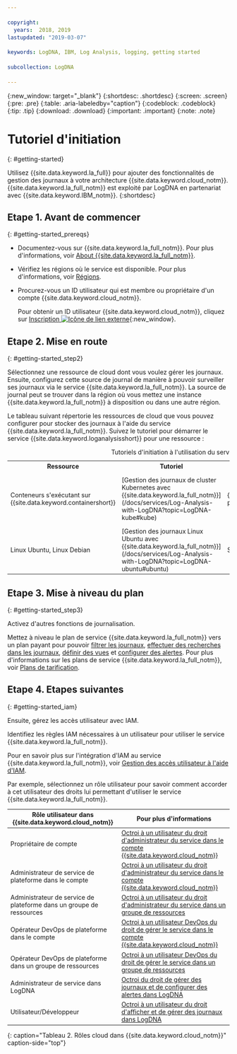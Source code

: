 ```yaml
---

copyright:
  years:  2018, 2019
lastupdated: "2019-03-07"

keywords: LogDNA, IBM, Log Analysis, logging, getting started

subcollection: LogDNA

---
```


{:new_window: target="_blank"}
{:shortdesc: .shortdesc}
{:screen: .screen}
{:pre: .pre}
{:table: .aria-labeledby="caption"}
{:codeblock: .codeblock}
{:tip: .tip}
{:download: .download}
{:important: .important}
{:note: .note}

# Tutoriel d'initiation
{: #getting-started}

Utilisez {{site.data.keyword.la_full}} pour ajouter des fonctionnalités de gestion des journaux à votre architecture {{site.data.keyword.cloud_notm}}. {{site.data.keyword.la_full_notm}} est exploité par LogDNA en partenariat avec {{site.data.keyword.IBM_notm}}.
{:shortdesc}


## Etape 1. Avant de commencer
{: #getting-started_prereqs}

* Documentez-vous sur {{site.data.keyword.la_full_notm}}. Pour plus d'informations, voir [About {{site.data.keyword.la_full_notm}}](/docs/services/Log-Analysis-with-LogDNA?topic=LogDNA-about#about).
* Vérifiez les régions où le service est disponible. Pour plus d'informations, voir
[Régions](/docs/services/Log-Analysis-with-LogDNA?topic=LogDNA-about#overview_regions).
* Procurez-vous un ID utilisateur qui est membre ou propriétaire d'un compte {{site.data.keyword.cloud_notm}}. 

    Pour obtenir un ID utilisateur {{site.data.keyword.cloud_notm}}, cliquez sur [Inscription ![Icône de lien externe](../../icons/launch-glyph.svg "Icône de lien externe")](https://cloud.ibm.com/login){:new_window}.



## Etape 2. Mise en route
{: #getting-started_step2}

Sélectionnez une ressource de cloud dont vous voulez gérer les journaux. Ensuite, configurez cette source de journal de manière à pouvoir surveiller ses journaux via le service {{site.data.keyword.la_full_notm}}. La source de journal peut se trouver dans la région où vous mettez une instance {{site.data.keyword.la_full_notm}} à disposition ou dans une autre région.

Le tableau suivant répertorie les ressources de cloud que vous pouvez configurer pour stocker des journaux à l'aide du service {{site.data.keyword.la_full_notm}}. Suivez le tutoriel pour démarrer le service {{site.data.keyword.loganalysisshort}} pour une ressource :

<table>
  <caption>Tutoriels d'initiation à l'utilisation du service {{site.data.keyword.la_full_notm}} </caption>
  <tr>
    <th>Ressource</th>
    <th>Tutoriel</th>
    <th>Environnement</th>
    <th>Scénario</th>
  </tr>
  <tr>
    <td>Conteneurs s'exécutant sur {{site.data.keyword.containershort}}</td>
    <td>[Gestion des journaux de cluster Kubernetes avec {{site.data.keyword.la_full_notm}}](/docs/services/Log-Analysis-with-LogDNA?topic=LogDNA-kube#kube)</td>
    <td>{{site.data.keyword.cloud_notm}} public </td>
    <td>![{{site.data.keyword.containershort}} et {{site.data.keyword.la_full_notm}}](images/kube.png "{{site.data.keyword.containershort}} et {{site.data.keyword.la_full_notm}}")</td>
  </tr>
  <tr>
    <td>Linux Ubuntu, Linux Debian</td>
    <td>[Gestion des journaux Linux Ubuntu avec {{site.data.keyword.la_full_notm}}](/docs/services/Log-Analysis-with-LogDNA?topic=LogDNA-ubuntu#ubuntu)</td>
    <td>Sur site</td>
    <td>![serveur Ubuntu et {{site.data.keyword.la_full_notm}}](images/ubuntu.png "Serveur Ubuntu et {{site.data.keyword.la_full_notm}}")</td>
  </tr>
</table>



## Etape 3. Mise à niveau du plan
{: #getting-started_step3}

Activez d'autres fonctions de journalisation.

Mettez à niveau le plan de service {{site.data.keyword.la_full_notm}} vers un plan payant pour pouvoir [filtrer les journaux](/docs/services/Log-Analysis-with-LogDNA?topic=LogDNA-view_logs#view_logs_step5), [effectuer des recherches dans les journaux](/docs/services/Log-Analysis-with-LogDNA?topic=LogDNA-view_logs#view_logs_step6), [définir des vues](/docs/services/Log-Analysis-with-LogDNA?topic=LogDNA-view_logs#view_logs_step7) et [configurer des alertes](https://docs.logdna.com/docs/alerts). Pour plus d'informations sur les plans de service {{site.data.keyword.la_full_notm}}, voir [Plans de tarification](/docs/services/Log-Analysis-with-LogDNA?topic=LogDNA-about#overview_pricing_plans).

## Etape 4. Etapes suivantes 
{: #getting-started_iam}

Ensuite, gérez les accès utilisateur avec IAM.

Identifiez les règles IAM nécessaires à un utilisateur pour utiliser le service {{site.data.keyword.la_full_notm}}.

Pour en savoir plus sur l'intégration d'IAM au service {{site.data.keyword.la_full_notm}}, voir [Gestion des accès utilisateur à l'aide d'IAM](/docs/services/Log-Analysis-with-LogDNA?topic=LogDNA-iam#iam).

Par exemple, sélectionnez un rôle utilisateur pour savoir comment accorder à cet utilisateur des droits lui permettant d'utiliser le service {{site.data.keyword.la_full_notm}}. 

| Rôle utilisateur dans {{site.data.keyword.cloud_notm}} | Pour plus d'informations                     |
|-----------------------------------------------------|------------------------------------------|
| Propriétaire de compte                                       | [Octroi à un utilisateur du droit d'administrateur du service dans le compte {{site.data.keyword.cloud_notm}}](/docs/services/Log-Analysis-with-LogDNA?topic=LogDNA-work_iam#admin_account) |
| Administrateur de service de plateforme dans le compte       | [Octroi à un utilisateur du droit d'administrateur du service dans le compte {{site.data.keyword.cloud_notm}}](/docs/services/Log-Analysis-with-LogDNA?topic=LogDNA-work_iam#admin_account) |
| Administrateur de service de plateforme dans un groupe de ressources  | [Octroi à un utilisateur du droit d'administrateur du service dans un groupe de ressources](/docs/services/Log-Analysis-with-LogDNA?topic=LogDNA-work_iam#admin_rg) |
| Opérateur DevOps de plateforme dans le compte           | [Octroi à un utilisateur DevOps du droit de gérer le service dans le compte {{site.data.keyword.cloud_notm}}](/docs/services/Log-Analysis-with-LogDNA?topic=LogDNA-work_iam#devops_account) |
| Opérateur DevOps de plateforme dans un groupe de ressources        | [Octroi à un utilisateur DevOps du droit de gérer le service dans un groupe de ressources](/docs/services/Log-Analysis-with-LogDNA?topic=LogDNA-work_iam#devops_rg) |
| Administrateur de service dans LogDNA                     | [Octroi du droit de gérer des journaux et de configurer des alertes dans LogDNA](/docs/services/Log-Analysis-with-LogDNA?topic=LogDNA-work_iam#admin_user_logdna)              |
| Utilisateur/Développeur                                    | [Octroi à un utilisateur du droit d'afficher et de gérer des journaux dans LogDNA](/docs/services/Log-Analysis-with-LogDNA?topic=LogDNA-work_iam#user_logdna)               |
{: caption="Tableau 2. Rôles cloud dans {{site.data.keyword.cloud_notm}}" caption-side="top"}


